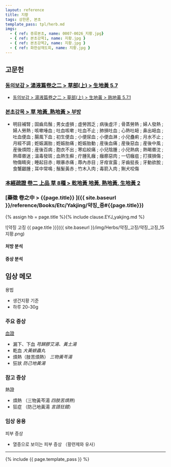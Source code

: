```yaml
---
layout: reference
title: 지황
tags: 상한론, 본초
template_pass: tpl/herb.md
imgs:
  - { ref: 증류본초, name: 0007-0026_지황.jpg}
  - { ref: 본초강목1, name: 지황.jpg }
  - { ref: 본초강목2, name: 지황.jpg }
  - { ref: 화한삼재도회, name: 지황.jpg }
---
```



## 고문헌


### [동의보감 > 湯液篇卷之二 > 草部(上) >  生地黃 5.7](https://mediclassics.kr/books/8/volume/21/#content_1262)

* [동의보감 > 湯液篇卷之二 > 草部(上) > 生地黃 >  熟地黃 5.7.1](https://mediclassics.kr/books/8/volume/21/#content_1268)


### [본초강목 > 草	地黃_熟地黃 > 부방]()

* 明目補腎 ; 固齒烏鬚 ; 男女虛損 ; 虛勞困乏 ; 病後虛汗 ; 骨蒸勞熱 ; 婦人發熱 ; 婦人勞熱 ; 咳嗽唾血 ; 吐血咳嗽 ; 吐血不止 ; 肺損吐血 ; 心熱吐衄 ; 鼻出衄血 ; 吐血便血 ; 腸風下血 ; 初生便血 ; 小便尿血 ; 小便血淋 ; 小兒蠱痢 ; 月水不止 ; 月經不調 ; 姙娠漏胎 ; 姙娠胎痛 ; 姙娠胎動 ; 産後血痛 ; 産後惡血 ; 産後中風 ; 産後煩悶 ; 産後百病 ; 胞衣不出 ; 寒疝絞痛 ; 小兒陰腫 ; 小兒熱病 ; 熱暍昬沈 ; 熱瘴昬迷 ; 溫毒發斑 ; 血熱生癬 ; 疔腫乳癰 ; 癰癤惡肉 ; 一切癰疽 ; 打撲損傷 ; 物傷睛突 ; 睡起目赤 ; 眼暴赤痛 ; 蓐內赤目 ; 牙疳宣露 ; 牙齒挺長 ; 牙動欲脫 ; 食蟹齦腫 ; 耳中常鳴 ; 鬚髮黃赤 ; 竹木入肉 ; 毒箭入肉 ; 猘犬咬傷


### [本經疏證 卷二 上品 草 8種 > 乾地黃 地黃, 熟地黃, 生地黃 2](https://mediclassics.kr/books/154/volume/2/#content_18)


### [藥徵 卷之中 > {{page.title}} ]({{ site.baseurl }}/reference/Books/Etc/Yakjing/약징_중#{{page.title}})

{% assign hb = page.title %}{% include clause.EYJ_yakjing.md %}

![약징 고징 {{ page.title }}]({{ site.baseurl }}/img/Herbs/약징_고징/약징_고징_15지황.png)

#### 처방 분석

#### 증상 분석



## 임상 메모

용법
* 생건지황 기준
* 하루 20-30g

### 주요 증상

[血證]({{site.sympurl}}/혈증)
* 漏下、下血 _芎歸膠艾湯、黃土湯_
* 乾血 _大黃蟅蟲丸_
* 煩熱（肢苦煩熱） _三物黃芩湯_
* 狂狀 _防己地黃湯_

### 참고 증상

熱證
* 煩熱 （三物黃芩湯 _四肢苦煩熱_）
* 狂症 （防己地黃湯 _言語狂錯_）

### 임상 응용

피부 증상
* 열증으로 보이는 피부 증상 （황련제와 유사）

***

{% include {{ page.template_pass }} %}
